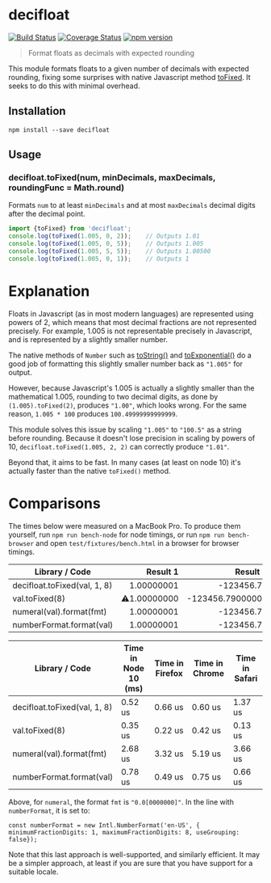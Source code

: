 # decifloat
[![Build Status](https://travis-ci.org/dsagal/decifloat.svg?branch=master)](https://travis-ci.org/dsagal/decifloat)
[![Coverage Status](https://coveralls.io/repos/github/dsagal/decifloat/badge.svg?branch=master)](https://coveralls.io/github/dsagal/decifloat?branch=master)
[![npm version](https://badge.fury.io/js/decifloat.svg)](https://badge.fury.io/js/decifloat)

> Format floats as decimals with expected rounding

This module formats floats to a given number of decimals with expected rounding, fixing some
surprises with native Javascript method
[toFixed](https://developer.mozilla.org/en-US/docs/Web/JavaScript/Reference/Global_Objects/Number/toFixed).
It seeks to do this with minimal overhead.

## Installation

```
npm install --save decifloat
```

## Usage

### decifloat.toFixed(num, minDecimals, maxDecimals, roundingFunc = Math.round)

Formats `num` to at least `minDecimals` and at most `maxDecimals` decimal digits after the decimal point.

```typescript
import {toFixed} from 'decifloat';
console.log(toFixed(1.005, 0, 2));    // Outputs 1.01
console.log(toFixed(1.005, 0, 5));    // Outputs 1.005
console.log(toFixed(1.005, 5, 5));    // Outputs 1.00500
console.log(toFixed(1.005, 0, 1));    // Outputs 1
```

# Explanation

Floats in Javascript (as in most modern languages) are represented using powers of 2, which means
that most decimal fractions are not represented precisely. For example, 1.005 is not representable
precisely in Javascript, and is represented by a slightly smaller number.

The native methods of `Number` such as [toString()](https://developer.mozilla.org/en-US/docs/Web/JavaScript/Reference/Global_Objects/Number/toString)
and [toExponential()](https://developer.mozilla.org/en-US/docs/Web/JavaScript/Reference/Global_Objects/Number/toExponential)
do a good job of formatting this slightly smaller number back as `"1.005"` for output.

However, because Javascript's 1.005 is actually a slightly smaller than the mathematical 1.005, rounding to two
decimal digits, as done by `(1.005).toFixed(2)`, produces `"1.00"`, which looks wrong. For the
same reason, `1.005 * 100` produces `100.49999999999999`.

This module solves this issue by scaling `"1.005"` to `"100.5"` as a string before rounding. Because
it doesn't lose precision in scaling by powers of 10, `decifloat.toFixed(1.005, 2, 2)` can
correctly produce `"1.01"`.

Beyond that, it aims to be fast. In many cases (at least on node 10) it's actually faster than
the native `toFixed()` method.

# Comparisons

The times below were measured on a MacBook Pro. To produce them yourself, run `npm run bench-node` for node timings, or run `npm run bench-browser` and open `test/fixtures/bench.html` in a browser for browser timings.

| Library / Code | Result 1 | Result 2 | Result 3 |
| -------------- | -------: | -------: | -------: |
decifloat.toFixed(val, 1, 8)    |           1.00000001 |           -123456.79 |           0.00000062 |
val.toFixed(8)                  |          ⚠️1.00000000 |     -123456.79000000 |           0.00000062 |
numeral(val).format(fmt)        |           1.00000001 |           -123456.79 |                ⚠️NaN |
numberFormat.format(val)        |           1.00000001 |           -123456.79 |           0.00000062 |

| Library / Code | Time in Node 10 (ms) | Time in Firefox | Time in Chrome | Time in Safari
| -------------- | -------------------- | --------------- | -------------- | --------------
decifloat.toFixed(val, 1, 8)    |0.52 us | 0.66 us | 0.60 us | 1.37 us
val.toFixed(8)                  | 0.35 us | 0.22 us | 0.42 us | 0.13 us
numeral(val).format(fmt)        | 2.68 us  | 3.32 us | 5.19 us | 3.66 us
numberFormat.format(val)        | 0.78 us | 0.49 us | 0.75 us | 0.66 us

Above, for `numeral`, the format `fmt` is `"0.0[0000000]"`. In the line with `numberFormat`, it is set to:

```
const numberFormat = new Intl.NumberFormat('en-US', { minimumFractionDigits: 1, maximumFractionDigits: 8, useGrouping: false});
```

Note that this last approach is well-supported, and similarly efficient. It may be a simpler
approach, at least if you are sure that you have support for a suitable locale.
